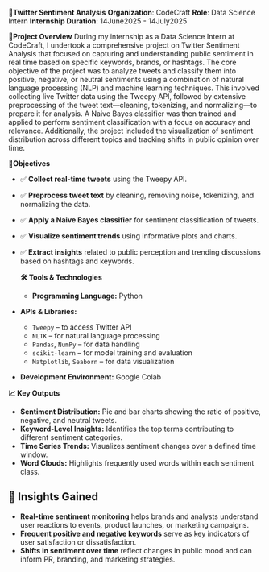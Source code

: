 **📌Twitter Sentiment Analysis**
**Organization**: CodeCraft
**Role**: Data Science Intern
**Internship Duration**: 14June2025 - 14July2025

**🧠Project Overview**
During my internship as a Data Science Intern at CodeCraft, I undertook a comprehensive project on Twitter Sentiment Analysis that focused on capturing and understanding public sentiment in real time based on specific keywords, brands, or hashtags. The core objective of the project was to analyze tweets and classify them into positive, negative, or neutral sentiments using a combination of natural language processing (NLP) and machine learning techniques. This involved collecting live Twitter data using the Tweepy API, followed by extensive preprocessing of the tweet text—cleaning, tokenizing, and normalizing—to prepare it for analysis. A Naive Bayes classifier was then trained and applied to perform sentiment classification with a focus on accuracy and relevance. Additionally, the project included the visualization of sentiment distribution across different topics and tracking shifts in public opinion over time.

**🎯Objectives**
- ✅ **Collect real-time tweets** using the Tweepy API.
- ✅ **Preprocess tweet text** by cleaning, removing noise, tokenizing, and normalizing the data.
- ✅ **Apply a Naive Bayes classifier** for sentiment classification of tweets.
- ✅ **Visualize sentiment trends** using informative plots and charts.
- ✅ **Extract insights** related to public perception and trending discussions based on hashtags and keywords.

  **🛠️ Tools & Technologies**
  - **Programming Language:** Python

- **APIs & Libraries:**
  - `Tweepy` – to access Twitter API
  - `NLTK` – for natural language processing
  - `Pandas`, `NumPy` – for data handling
  - `scikit-learn` – for model training and evaluation
  - `Matplotlib`, `Seaborn` – for data visualization

- **Development Environment:** Google Colab

**📈 Key Outputs**
- **Sentiment Distribution:** Pie and bar charts showing the ratio of positive, negative, and neutral tweets.
- **Keyword-Level Insights:** Identifies the top terms contributing to different sentiment categories.
- **Time Series Trends:** Visualizes sentiment changes over a defined time window.
- **Word Clouds:** Highlights frequently used words within each sentiment class.

## 📌 Insights Gained

- **Real-time sentiment monitoring** helps brands and analysts understand user reactions to events, product launches, or marketing campaigns.
- **Frequent positive and negative keywords** serve as key indicators of user satisfaction or dissatisfaction.
- **Shifts in sentiment over time** reflect changes in public mood and can inform PR, branding, and marketing strategies.


